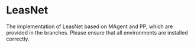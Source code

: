 # LeasNet
The implementation of LeasNet based on MAgent and PP, which are provided in the branches. Please ensure that all environments are installed correctly.
